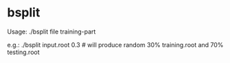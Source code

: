 # bsplit

Usage: ./bsplit file training-part

e.g.: ./bsplit input.root 0.3 # will produce random 30% training.root and 70% testing.root
